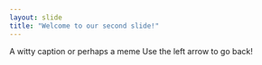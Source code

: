 ```yaml
---
layout: slide
title: "Welcome to our second slide!"
---
```

A witty caption or perhaps a meme
Use the left arrow to go back!
